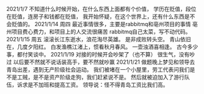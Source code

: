 2021/1/7
不知道什么时候开始，在什么东西上面都有个价值，
学历在贬值，段位在贬值，连房子和钱都在贬值，
我开始怀疑，在这个世界上，还有什么东西是不会贬值的。
2021/1/14 周四
最近事情很多，主要是rabbitmq和亳州项目的事情
亳州项目费心费力，和项目上的人交流很痛苦
rabbitmq自己太菜，写不动代码。
2021/1/15 周五
滚滚长江东逝水，浪花淘尽英雄。
是非成败转头空。
青山依旧在，几度夕阳红。
白发渔樵江渚上，惯看秋月春风。
一壶浊酒喜相逢。
古今多少事，都付笑谈中。
2021/1/19
对接的时候开会吵架了（也不算）
很生气，没有吵过
以后要不然就不说话装高手，要不然就吵赢
2021/1/21
做题晚上梦见和领导去青岛出差，遇到无产阶级社会运动。
我们被堵在一个小屋里，劳工代表问我们是不是工贼，是不是资产阶级走狗，我们赶紧说不是。
然后就被迫加入了游行队伍，诉求是不加班和提高工资。
领导说：怪不得青岛工资比我们高。

